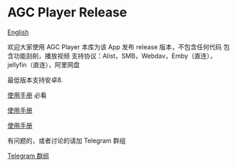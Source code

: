 # AGC Player Release

[English](README-EG.md "English")

欢迎大家使用 AGC Player
本库为该 App 发布 release 版本，不包含任何代码
包含功能刮削，播放视频
支持协议：Alist，SMB，Webdav，Emby（直连），jellyfin（直连），阿里网盘

最低版本支持安卓8.

[使用手册](https://docs.agcplayer.com/ "使用手册") 必看

[使用手册](https://apps.apple.com/us/app/agc-video-player/id6670426427 "苹果商店版本")

[使用手册](https://apps.apple.com/us/app/agc-video-player/id6670426427 "谷歌商店版本")

有问题的，或者讨论的请加 Telegram 群组

[Telegram 群组](https://t.me/agcplayer "Telegram 群组")
